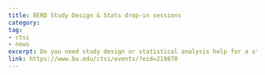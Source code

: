 ```yaml
---
title: BERD Study Design & Stats drop-in sessions
category:
tag:
- ctsi
- news
excerpt: Do you need study design or statistical analysis help for a study plan, grant proposal or manuscript submission? CTSI BERD offers free drop-in sessions!  
link: https://www.bu.edu/ctsi/events/?eid=219870
---
```


